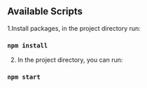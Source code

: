 
## Available Scripts

1.Install packages, in the project directory run: 

### `npm install`

2. In the project directory, you can run:

### `npm start`

